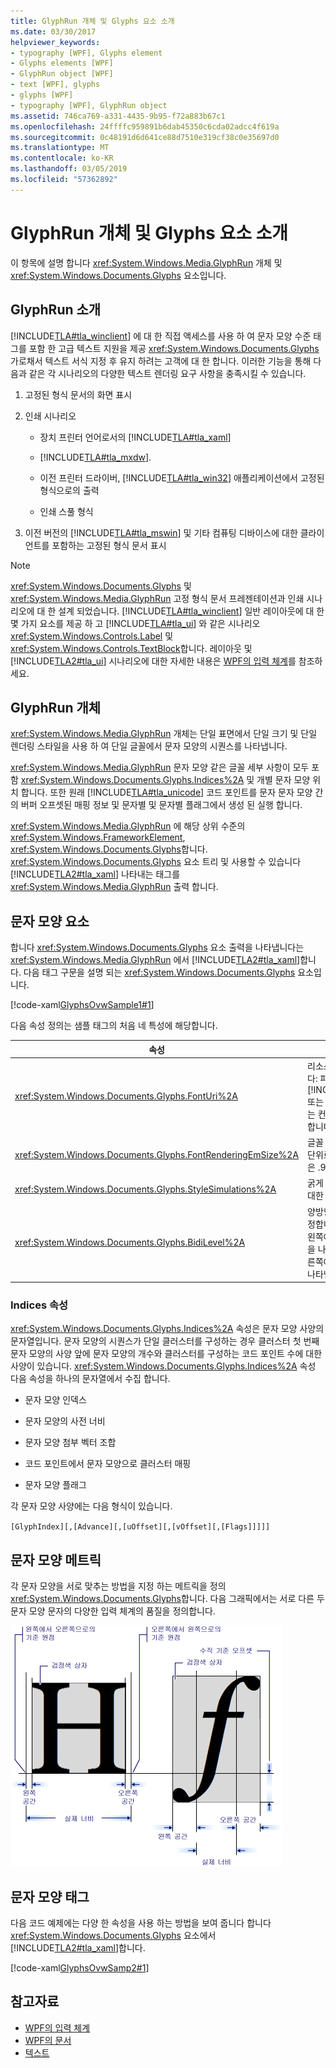 ```yaml
---
title: GlyphRun 개체 및 Glyphs 요소 소개
ms.date: 03/30/2017
helpviewer_keywords:
- typography [WPF], Glyphs element
- Glyphs elements [WPF]
- GlyphRun object [WPF]
- text [WPF], glyphs
- glyphs [WPF]
- typography [WPF], GlyphRun object
ms.assetid: 746ca769-a331-4435-9b95-f72a883b67c1
ms.openlocfilehash: 24ffffc959891b6dab45350c6cda02adcc4f619a
ms.sourcegitcommit: 0c48191d6d641ce88d7510e319cf38c0e35697d0
ms.translationtype: MT
ms.contentlocale: ko-KR
ms.lasthandoff: 03/05/2019
ms.locfileid: "57362892"
---
```

# <a name="introduction-to-the-glyphrun-object-and-glyphs-element"></a>GlyphRun 개체 및 Glyphs 요소 소개
이 항목에 설명 합니다 <xref:System.Windows.Media.GlyphRun> 개체 및 <xref:System.Windows.Documents.Glyphs> 요소입니다.  
  
  
<a name="text_glyphrunovw_intro"></a>   
## <a name="introduction-to-glyphrun"></a>GlyphRun 소개  
 [!INCLUDE[TLA#tla_winclient](../../../../includes/tlasharptla-winclient-md.md)] 에 대 한 직접 액세스를 사용 하 여 문자 모양 수준 태그를 포함 한 고급 텍스트 지원을 제공 <xref:System.Windows.Documents.Glyphs> 가로채서 텍스트 서식 지정 후 유지 하려는 고객에 대 한 합니다. 이러한 기능을 통해 다음과 같은 각 시나리오의 다양한 텍스트 렌더링 요구 사항을 충족시킬 수 있습니다.  
  
1.  고정된 형식 문서의 화면 표시  
  
2.  인쇄 시나리오  
  
    -   장치 프린터 언어로서의 [!INCLUDE[TLA#tla_xaml](../../../../includes/tlasharptla-xaml-md.md)]  
  
    -   [!INCLUDE[TLA#tla_mxdw](../../../../includes/tlasharptla-mxdw-md.md)].  
  
    -   이전 프린터 드라이버, [!INCLUDE[TLA#tla_win32](../../../../includes/tlasharptla-win32-md.md)] 애플리케이션에서 고정된 형식으로의 출력  
  
    -   인쇄 스풀 형식  
  
3.  이전 버전의 [!INCLUDE[TLA#tla_mswin](../../../../includes/tlasharptla-mswin-md.md)] 및 기타 컴퓨팅 디바이스에 대한 클라이언트를 포함하는 고정된 형식 문서 표시  
  
> [!NOTE]
>  <xref:System.Windows.Documents.Glyphs> 및 <xref:System.Windows.Media.GlyphRun> 고정 형식 문서 프레젠테이션과 인쇄 시나리오에 대 한 설계 되었습니다. [!INCLUDE[TLA#tla_winclient](../../../../includes/tlasharptla-winclient-md.md)] 일반 레이아웃에 대 한 몇 가지 요소를 제공 하 고 [!INCLUDE[TLA#tla_ui](../../../../includes/tlasharptla-ui-md.md)] 와 같은 시나리오 <xref:System.Windows.Controls.Label> 및 <xref:System.Windows.Controls.TextBlock>합니다. 레이아웃 및 [!INCLUDE[TLA2#tla_ui](../../../../includes/tla2sharptla-ui-md.md)] 시나리오에 대한 자세한 내용은 [WPF의 입력 체계](typography-in-wpf.md)를 참조하세요.  
  
<a name="text_glyphrunovw_glyphrunobject"></a>   
## <a name="the-glyphrun-object"></a>GlyphRun 개체  
 <xref:System.Windows.Media.GlyphRun> 개체는 단일 표면에서 단일 크기 및 단일 렌더링 스타일을 사용 하 여 단일 글꼴에서 문자 모양의 시퀀스를 나타냅니다.  
  
 <xref:System.Windows.Media.GlyphRun> 문자 모양 같은 글꼴 세부 사항이 모두 포함 <xref:System.Windows.Documents.Glyphs.Indices%2A> 및 개별 문자 모양 위치 합니다. 또한 원래 [!INCLUDE[TLA#tla_unicode](../../../../includes/tlasharptla-unicode-md.md)] 코드 포인트를 문자 문자 모양 간의 버퍼 오프셋된 매핑 정보 및 문자별 및 문자별 플래그에서 생성 된 실행 합니다.  
  
 <xref:System.Windows.Media.GlyphRun> 에 해당 상위 수준의 <xref:System.Windows.FrameworkElement>, <xref:System.Windows.Documents.Glyphs>합니다. <xref:System.Windows.Documents.Glyphs> 요소 트리 및 사용할 수 있습니다 [!INCLUDE[TLA2#tla_xaml](../../../../includes/tla2sharptla-xaml-md.md)] 나타내는 태그를 <xref:System.Windows.Media.GlyphRun> 출력 합니다.  
  
<a name="text_glyphrunovw_glyphselement"></a>   
## <a name="the-glyphs-element"></a>문자 모양 요소  
 합니다 <xref:System.Windows.Documents.Glyphs> 요소 출력을 나타냅니다는 <xref:System.Windows.Media.GlyphRun> 에서 [!INCLUDE[TLA2#tla_xaml](../../../../includes/tla2sharptla-xaml-md.md)]합니다. 다음 태그 구문을 설명 되는 <xref:System.Windows.Documents.Glyphs> 요소입니다.  
  
 [!code-xaml[GlyphsOvwSample1#1](~/samples/snippets/csharp/VS_Snippets_Wpf/GlyphsOvwSample1/CS/default.xaml#1)]  
  
 다음 속성 정의는 샘플 태그의 처음 네 특성에 해당합니다.  
  
|속성|설명|  
|--------------|-----------------|  
|<xref:System.Windows.Documents.Glyphs.FontUri%2A>|리소스 식별자를 지정 합니다: 파일 이름, 웹 [!INCLUDE[TLA#tla_uri](../../../../includes/tlasharptla-uri-md.md)], 또는 응용 프로그램.exe 또는 컨테이너의 리소스 참조 합니다.|  
|<xref:System.Windows.Documents.Glyphs.FontRenderingEmSize%2A>|글꼴 크기를 그리기 화면 단위로 지정합니다(기본값은 .96인치).|  
|<xref:System.Windows.Documents.Glyphs.StyleSimulations%2A>|굵게 및 기울임꼴 스타일에 대한 플래그를 지정합니다.|  
|<xref:System.Windows.Documents.Glyphs.BidiLevel%2A>|양방향 레이아웃 수준을 지정합니다. 짝수 및 0 값은 왼쪽에서 오른쪽 레이아웃을 나타내며, 홀수 값은 오른쪽에서 왼쪽 레이아웃을 나타냅니다.|  
  
<a name="text_glyphrunovw_indicesproperty"></a>   
### <a name="indices-property"></a>Indices 속성  
 <xref:System.Windows.Documents.Glyphs.Indices%2A> 속성은 문자 모양 사양의 문자열입니다. 문자 모양의 시퀀스가 단일 클러스터를 구성하는 경우 클러스터 첫 번째 문자 모양의 사양 앞에 문자 모양의 개수와 클러스터를 구성하는 코드 포인트 수에 대한 사양이 있습니다. <xref:System.Windows.Documents.Glyphs.Indices%2A> 속성 다음 속성을 하나의 문자열에서 수집 합니다.  
  
-   문자 모양 인덱스  
  
-   문자 모양의 사전 너비  
  
-   문자 모양 첨부 벡터 조합  
  
-   코드 포인트에서 문자 모양으로 클러스터 매핑  
  
-   문자 모양 플래그  
  
 각 문자 모양 사양에는 다음 형식이 있습니다.  
  
 `[GlyphIndex][,[Advance][,[uOffset][,[vOffset][,[Flags]]]]]`  
  
<a name="text_glyphrunovw_glyphmetrics"></a>   
## <a name="glyph-metrics"></a>문자 모양 메트릭  
 각 문자 모양을 서로 맞추는 방법을 지정 하는 메트릭을 정의 <xref:System.Windows.Documents.Glyphs>합니다. 다음 그래픽에서는 서로 다른 두 문자 모양 문자의 다양한 입력 체계의 품질을 정의합니다.  
  
 ![문자 모양 측정값의 다이어그래프](./media/glyph-example.png "glyph_example")  
  
<a name="text_glyphrunovw_glyphsmarkup"></a>   
## <a name="glyphs-markup"></a>문자 모양 태그  
 다음 코드 예제에는 다양 한 속성을 사용 하는 방법을 보여 줍니다 합니다 <xref:System.Windows.Documents.Glyphs> 요소에서 [!INCLUDE[TLA2#tla_xaml](../../../../includes/tla2sharptla-xaml-md.md)]합니다.  
  
 [!code-xaml[GlyphsOvwSamp2#1](~/samples/snippets/csharp/VS_Snippets_Wpf/GlyphsOvwSamp2/CS/default.xaml#1)]  
  
## <a name="see-also"></a>참고자료
- [WPF의 입력 체계](typography-in-wpf.md)
- [WPF의 문서](documents-in-wpf.md)
- [텍스트](optimizing-performance-text.md)
